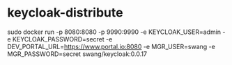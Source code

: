 # keycloak-distribute
sudo docker run -p 8080:8080 -p 9990:9990 -e KEYCLOAK_USER=admin -e KEYCLOAK_PASSWORD=secret -e DEV_PORTAL_URL=https://www.portal.io:8080 -e MGR_USER=swang -e MGR_PASSWORD=secret swang/keycloak:0.0.17

